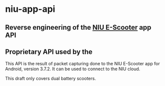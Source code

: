# niu-app-api
## Reverse engineering of the [NIU E-Scooter](https://play.google.com/store/apps/details?id=com.niu.manager) app API
## Proprietary API used by the 
This API is the result of packet capturing done to the NIU E-Scooter app for Android, version 3.7.2.
It can be used to connect to the NIU cloud.

This draft only covers dual battery scooters.
